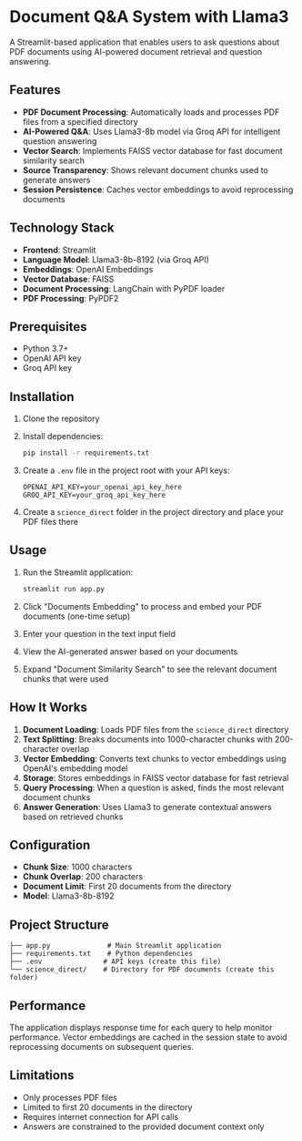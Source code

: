 # Document Q&A System with Llama3

A Streamlit-based application that enables users to ask questions about PDF documents using AI-powered document retrieval and question answering.

## Features

- **PDF Document Processing**: Automatically loads and processes PDF files from a specified directory
- **AI-Powered Q&A**: Uses Llama3-8b model via Groq API for intelligent question answering
- **Vector Search**: Implements FAISS vector database for fast document similarity search
- **Source Transparency**: Shows relevant document chunks used to generate answers
- **Session Persistence**: Caches vector embeddings to avoid reprocessing documents

## Technology Stack

- **Frontend**: Streamlit
- **Language Model**: Llama3-8b-8192 (via Groq API)
- **Embeddings**: OpenAI Embeddings
- **Vector Database**: FAISS
- **Document Processing**: LangChain with PyPDF loader
- **PDF Processing**: PyPDF2

## Prerequisites

- Python 3.7+
- OpenAI API key
- Groq API key

## Installation

1. Clone the repository
2. Install dependencies:
   ```bash
   pip install -r requirements.txt
   ```

3. Create a `.env` file in the project root with your API keys:
   ```
   OPENAI_API_KEY=your_openai_api_key_here
   GROQ_API_KEY=your_groq_api_key_here
   ```

4. Create a `science_direct` folder in the project directory and place your PDF files there

## Usage

1. Run the Streamlit application:
   ```bash
   streamlit run app.py
   ```

2. Click "Documents Embedding" to process and embed your PDF documents (one-time setup)

3. Enter your question in the text input field

4. View the AI-generated answer based on your documents

5. Expand "Document Similarity Search" to see the relevant document chunks that were used

## How It Works

1. **Document Loading**: Loads PDF files from the `science_direct` directory
2. **Text Splitting**: Breaks documents into 1000-character chunks with 200-character overlap
3. **Vector Embedding**: Converts text chunks to vector embeddings using OpenAI's embedding model
4. **Storage**: Stores embeddings in FAISS vector database for fast retrieval
5. **Query Processing**: When a question is asked, finds the most relevant document chunks
6. **Answer Generation**: Uses Llama3 to generate contextual answers based on retrieved chunks

## Configuration

- **Chunk Size**: 1000 characters
- **Chunk Overlap**: 200 characters  
- **Document Limit**: First 20 documents from the directory
- **Model**: Llama3-8b-8192

## Project Structure

```
├── app.py              # Main Streamlit application
├── requirements.txt    # Python dependencies
├── .env               # API keys (create this file)
└── science_direct/    # Directory for PDF documents (create this folder)
```

## Performance

The application displays response time for each query to help monitor performance. Vector embeddings are cached in the session state to avoid reprocessing documents on subsequent queries.

## Limitations

- Only processes PDF files
- Limited to first 20 documents in the directory
- Requires internet connection for API calls
- Answers are constrained to the provided document context only
